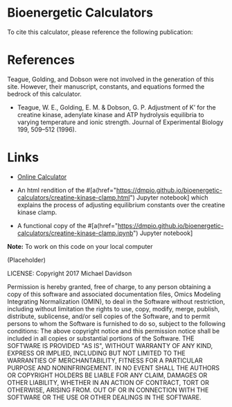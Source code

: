 # Bioenergetic Calculators

To cite this calculator, please reference the following publication:

# References

Teague, Golding, and Dobson were not involved in the generation of this site. However, their manuscript, constants, and equations formed the bedrock of this calculator.

- Teague, W. E., Golding, E. M. & Dobson, G. P. Adjustment of K’ for the creatine kinase, adenylate kinase and ATP hydrolysis equilibria to varying temperature and ionic strength. Journal of Experimental Biology 199, 509–512 (1996).


# Links

- [Online Calculator](https://dmpio.github.io/bioenergetic-calculators/)

- An html rendition of the #[a(href="https://dmpio.github.io/bioenergetic-calculators/creatine-kinase-clamp.html") Jupyter notebook] 
which explains the process of adjusting equilibrium constants over the creatine kinase clamp.

- A functional copy of the #[a(href="https://dmpio.github.io/bioenergetic-calculators/creatine-kinase-clamp.ipynb") Jupyter notebook]


**Note:**
To work on this code on your local computer 

(Placeholder)

LICENSE: Copyright 2017 Michael Davidson

Permission is hereby granted, free of charge, to any person obtaining a copy of this software and associated documentation files, Omics Modeling Integrating Normalization (OMIN), to deal in the Software without restriction, including without limitation the rights to use, copy, modify, merge, publish, distribute, sublicense, and/or sell copies of the Software, and to permit persons to whom the Software is furnished to do so, subject to the following conditions: The above copyright notice and this permission notice shall be included in all copies or substantial portions of the Software. THE SOFTWARE IS PROVIDED "AS IS", WITHOUT WARRANTY OF ANY KIND, EXPRESS OR IMPLIED, INCLUDING BUT NOT LIMITED TO THE WARRANTIES OF MERCHANTABILITY, FITNESS FOR A PARTICULAR PURPOSE AND NONINFRINGEMENT. IN NO EVENT SHALL THE AUTHORS OR COPYRIGHT HOLDERS BE LIABLE FOR ANY CLAIM, DAMAGES OR OTHER LIABILITY, WHETHER IN AN ACTION OF CONTRACT, TORT OR OTHERWISE, ARISING FROM. OUT OF OR IN CONNECTION WITH THE SOFTWARE OR THE USE OR OTHER DEALINGS IN THE SOFTWARE.